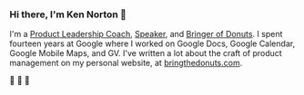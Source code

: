 ### Hi there, I'm Ken Norton 👋

I'm a [Product Leadership Coach](https://www.bringthedonuts.com/coaching/), [Speaker](https://www.bringthedonuts.com/speaking/), and [Bringer of Donuts](https://www.bringthedonuts.com/donuts/). I spent fourteen years at Google where I worked on Google Docs, Google Calendar, Google Mobile Maps, and GV. I've written a lot about the craft of product management on my personal website, at [bringthedonuts.com](https://www.bringthedonuts.com).

🍩 🍩 🍩
